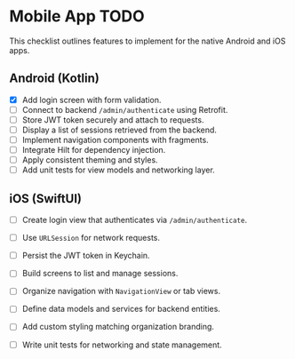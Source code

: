 # Mobile App TODO

This checklist outlines features to implement for the native Android and iOS apps.

## Android (Kotlin)
- [x] Add login screen with form validation.
- [ ] Connect to backend `/admin/authenticate` using Retrofit.
- [ ] Store JWT token securely and attach to requests.
- [ ] Display a list of sessions retrieved from the backend.
- [ ] Implement navigation components with fragments.
- [ ] Integrate Hilt for dependency injection.
- [ ] Apply consistent theming and styles.
- [ ] Add unit tests for view models and networking layer.

## iOS (SwiftUI)
- [ ] Create login view that authenticates via `/admin/authenticate`.
- [ ] Use `URLSession` for network requests.
- [ ] Persist the JWT token in Keychain.
- [ ] Build screens to list and manage sessions.
- [ ] Organize navigation with `NavigationView` or tab views.
- [ ] Define data models and services for backend entities.
- [ ] Add custom styling matching organization branding.
- [ ] Write unit tests for networking and state management.

